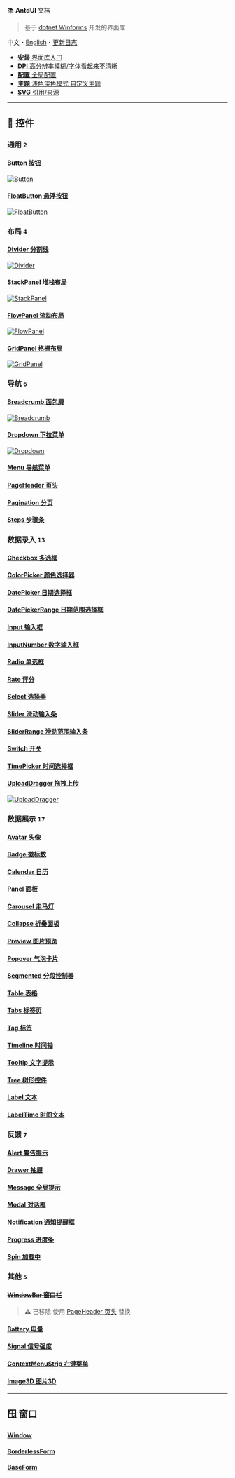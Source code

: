 ﻿📚 **AntdUI** 文档

> 基于 [dotnet Winforms](https://github.com/dotnet/winforms) 开发的界面库

中文・[English](../en/Home.md)・[更新日志](UpdateLog.md)

- [**安装** 界面库入门](Install.md)
- [**DPI** 高分辨率模糊/字体看起来不清晰](DPI.md)
- [**配置** 全局配置](Config.md)
- [**主题** 浅色深色模式 自定义主题](Theme.md)
- [**SVG** 引用/来源](SVG.md)

---

## 🧰 控件

### 通用 `2`

#### [Button 按钮](Control/Button.md)
[![Button](Icon/Button.jpg)](Control/Button.md)

#### [FloatButton 悬浮按钮](Control/FloatButton.md)
[![FloatButton](Icon/FloatButton.jpg)](Control/FloatButton.md)

### 布局 `4`

#### [Divider 分割线](Control/Divider.md)
[![Divider](Icon/Divider.jpg)](Control/Divider.md)

#### [StackPanel 堆栈布局](Control/StackPanel.md)
[![StackPanel](Icon/StackPanel.jpg)](Control/StackPanel.md)

#### [FlowPanel 流动布局](Control/FlowPanel.md)
[![FlowPanel](Icon/FlowPanel.jpg)](Control/FlowPanel.md)

#### [GridPanel 格栅布局](Control/GridPanel.md)
[![GridPanel](Icon/GridPanel.jpg)](Control/GridPanel.md)


### 导航 `6`

#### [Breadcrumb 面包屑](Control/Breadcrumb.md)
[![Breadcrumb](Icon/Breadcrumb.jpg)](Control/Breadcrumb.md)

#### [Dropdown 下拉菜单](Control/Dropdown.md)
[![Dropdown](Icon/Dropdown.jpg)](Control/Dropdown.md)

#### [Menu 导航菜单](Control/Menu.md)
#### [PageHeader 页头](Control/PageHeader.md)
#### [Pagination 分页](Control/Pagination.md)
#### [Steps 步骤条](Control/Steps.md)


### 数据录入 `13`

#### [Checkbox 多选框](Control/Checkbox.md)
#### [ColorPicker 颜色选择器](Control/ColorPicker.md)
#### [DatePicker 日期选择框](Control/DatePicker.md)
#### [DatePickerRange 日期范围选择框](Control/DatePicker.md#datepickerrange)
#### [Input 输入框](Control/Input.md)
#### [InputNumber 数字输入框](Control/Input.md#inputnumber)
#### [Radio 单选框](Control/Radio.md)
#### [Rate 评分](Control/Rate.md)
#### [Select 选择器](Control/Select.md)
#### [Slider 滑动输入条](Control/Slider.md)
#### [SliderRange 滑动范围输入条](Control/Slider.md#sliderrange)
#### [Switch 开关](Control/Switch.md)
#### [TimePicker 时间选择框](Control/TimePicker.md)
#### [UploadDragger 拖拽上传](Control/UploadDragger.md)
[![UploadDragger](Icon/UploadDragger.jpg)](Control/UploadDragger.md)


### 数据展示 `17`

#### [Avatar 头像](Control/Avatar.md)
#### [Badge 徽标数](Control/Badge.md)
#### [Calendar 日历](Control/Calendar.md)
#### [Panel 面板](Control/Panel.md)
#### [Carousel 走马灯](Control/Carousel.md)
#### [Collapse 折叠面板](Control/Collapse.md)
#### [Preview 图片预览](Control/Preview.md)
#### [Popover 气泡卡片](Control/Popover.md)
#### [Segmented 分段控制器](Control/Segmented.md)
#### [Table 表格](Control/Table.md)
#### [Tabs 标签页](Control/Tabs.md)
#### [Tag 标签](Control/Tag.md)
#### [Timeline 时间轴](Control/Timeline.md)
#### [Tooltip 文字提示](Control/Tooltip.md)
#### [Tree 树形控件](Control/Tree.md)
#### [Label 文本](Control/Label.md)
#### [LabelTime 时间文本](Control/LabelTime.md)


### 反馈 `7`

#### [Alert 警告提示](Control/Alert.md)
#### [Drawer 抽屉](Control/Drawer.md)
#### [Message 全局提示](Control/Message.md)
#### [Modal 对话框](Control/Modal.md)
#### [Notification 通知提醒框](Control/Notification.md)
#### [Progress 进度条](Control/Progress.md)
#### [Spin 加载中](Control/Spin.md)


### 其他 `5`

#### ~~[WindowBar 窗口栏](Control/WindowBar.md)~~

> ⚠ 已移除 使用 [PageHeader 页头](Control/PageHeader.md) 替换

#### [Battery 电量](Control/Battery.md)
#### [Signal 信号强度](Control/Signal.md)
#### [ContextMenuStrip 右键菜单](Control/ContextMenuStrip.md)
#### [Image3D 图片3D](Control/Image3D.md)

---

## 🪟 窗口

#### [Window](Form/Window.md)
#### [BorderlessForm](Form/BorderlessForm.md)
#### [BaseForm](Form/BaseForm.md)